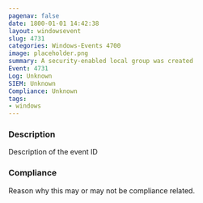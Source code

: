 ```yaml
---
pagenav: false
date: 1800-01-01 14:42:38
layout: windowsevent
slug: 4731
categories: Windows-Events 4700
image: placeholder.png
summary: A security-enabled local group was created
Event: 4731
Log: Unknown
SIEM: Unknown
Compliance: Unknown
tags:
- windows
---
```


### Description

Description of the event ID

### Compliance

Reason why this may or may not be compliance related.
